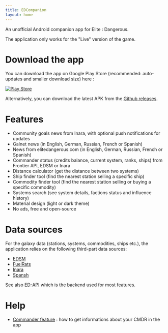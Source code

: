 ```yaml
---
title: EDCompanion
layout: home
---
```


An unofficial Android companion app for Elite : Dangerous.

The application only works for the "Live" version of the game.


# Download the app

You can download the app on Google Play Store (recommended: auto-updates and smaller download size) here :

[![Play Store](https://developer.android.com/images/brand/en_generic_rgb_wo_45.png)](https://play.google.com/store/apps/details?id=fr.corenting.edcompanion&pcampaignid=MKT-Other-global-all-co-prtnr-py-PartBadge-Mar2515-1)

Alternatively, you can download the latest APK from the [Github releases](https://github.com/corenting/EDCompanion/releases).

# Features

- Community goals news from Inara, with optional push notifications for updates
- Galnet news (in English, German, Russian, French or Spanish)
- News from elitedangerous.com (in English, German, Russian, French or Spanish)
- Commander status (credits balance, current system, ranks, ships) from Frontier API, EDSM or Inara
- Distance calculator (get the distance between two systems)
- Ship finder tool (find the nearest station selling a specific ship)
- Commodity finder tool (find the nearest station selling or buying a specific commodity)
- Systems search (see system details, factions status and influence history)
- Material design (light or dark theme)
- No ads, free and open-source

# Data sources

For the galaxy data (stations, systems, commodities, ships etc.), the application relies on the following third-part data sources:
- [EDSM](https://www.edsm.net/)
- [FuelRats](https://fuelrats.com)
- [Inara](https://inara.cz/)
- [Spansh](https://spansh.co.uk)

See also [ED-API](https://github.com/corenting/ED-API) which is the backend used for most features.

# Help

- [Commander feature](https://edcompanion.corenting.fr/commander) : how to get informations about your CMDR in the app

